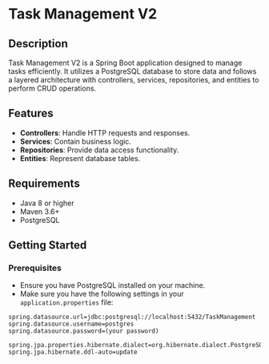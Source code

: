 # Task Management V2

## Description
Task Management V2 is a Spring Boot application designed to manage tasks efficiently. It utilizes a PostgreSQL database to store data and follows a layered architecture with controllers, services, repositories, and entities to perform CRUD operations.

## Features
- **Controllers**: Handle HTTP requests and responses.
- **Services**: Contain business logic.
- **Repositories**: Provide data access functionality.
- **Entities**: Represent database tables.

## Requirements
- Java 8 or higher
- Maven 3.6+
- PostgreSQL

## Getting Started

### Prerequisites
- Ensure you have PostgreSQL installed on your machine.
- Make sure you have the following settings in your `application.properties` file:

```properties
spring.datasource.url=jdbc:postgresql://localhost:5432/TaskManagement
spring.datasource.username=postgres
spring.datasource.password=(your password)

spring.jpa.properties.hibernate.dialect=org.hibernate.dialect.PostgreSQLDialect
spring.jpa.hibernate.ddl-auto=update

